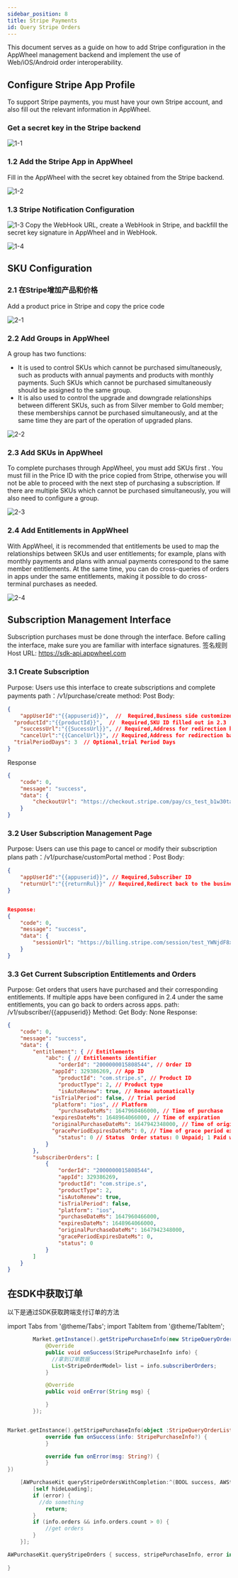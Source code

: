 ```yaml
---
sidebar_position: 8
title: Stripe Payments
id: Query Stripe Orders
---
```


This document serves as a guide on how to add Stripe configuration in the AppWheel management backend and implement the use of Web/iOS/Android order interoperability.

## Configure Stripe App Profile

To support Stripe payments, you must have your own Stripe account, and also fill out the relevant information in AppWheel.

### Get a secret key in the Stripe backend

![1-1](/img/stripePayments/apikey-en.png)

### 1.2 Add the Stripe App in AppWheel
Fill in the AppWheel with the secret key obtained from the Stripe backend.


![1-2](/img/stripePayments/1-2.png)

### 1.3  Stripe Notification Configuration

![1-3](/img/stripePayments/1-3.png)
Copy the WebHook URL, create a WebHook in Stripe, and backfill the secret key signature in AppWheel and in WebHook.


![1-4](/img/stripePayments/webhooks-en.png)

## SKU Configuration
### 2.1 在Stripe增加产品和价格
Add a product price in Stripe and copy the price code

![2-1](/img/stripePayments/pricing-en.png)

### 2.2 Add Groups in AppWheel
A group has two functions:
- It is used to control SKUs which cannot be purchased simultaneously, such as products with annual payments and products with monthly payments. Such SKUs which cannot be purchased simultaneously should be assigned to the same group.
- It is also used to control the upgrade and downgrade relationships between different SKUs, such as from Silver member to Gold member; these memberships cannot be purchased simultaneously, and at the same time they are part of the operation of upgraded plans.

![2-2](/img/stripePayments/2-2.png)

### 2.3 Add SKUs in AppWheel
To complete purchases through AppWheel, you must add SKUs first .
You must fill in the Price ID with the price copied from Stripe, otherwise you will not be able to proceed with the next step of purchasing a subscription. If there are multiple SKUs which cannot be purchased simultaneously, you will also need to configure a group.

![2-3](/img/stripePayments/2-3.png)

### 2.4 Add Entitlements in AppWheel
With AppWheel, it is recommended that entitlements be used to map the relationships between SKUs and user entitlements; for example, plans with monthly payments and plans with annual payments correspond to the same member entitlements.
At the same time, you can do cross-queries of orders in apps under the same entitlements, making it possible to do cross-terminal purchases as needed.

![2-4](/img/stripePayments/2-4.png)

## Subscription Management Interface
Subscription purchases must be done through the interface. Before calling the interface, make sure you are familiar with interface signatures.
签名规则
Host URL: https://sdk-api.appwheel.com
### 3.1 Create Subscription
Purpose: Users use this interface to create subscriptions and complete payments
path：/v1/purchase/create
method: Post
Body:

```json
{
    "appUserId":"{{appuserid}}",  //  Required,Business side customized subscriber ID
  "productId":"{{productId}}",  //  Required,SKU ID filled out in 2.3
    "successUrl":"{{SucessUrl}}", // Required,Address for redirection back to the business side after a successful purchase
    "cancelUrl":"{{CancelUrl}}", // Required,Address for redirection back to the business side after the cancellation of a purchase
  "trialPeriodDays": 3  // Optional,trial Period Days
}
```

Response
```json
{
    "code": 0,
    "message": "success",
    "data": {
        "checkoutUrl": "https://checkout.stripe.com/pay/cs_test_b1w30tabJbJnX8GMOoZVvLef1ReZ1phM6N7aRceXwezIGKa8gKFOWTakhA#fidkdWxOYHwnPyd1blpxYHZxWjA0Tlc8XXBNYGFBT1Vwa01qQFNGdmA9TmlTTnU1SkZnNWJBfFZWX0tPQjBqalc0TU9yY0xMalZAfXFSbHJqX2REPEFBNGRBbkRKMGxXc2xjcUxiaHxKPUtmNTVRRkN%2FSnBmMCcpJ2N3amhWYHdzYHcnP3F3cGApJ2lkfGpwcVF8dWAnPydocGlxbFpscWBoJyknYGtkZ2lgVWlkZmBtamlhYHd2Jz9xd3BgeCUl" //付款页面
    }
}
```


### 3.2 User Subscription Management Page
Purpose: Users can use this page to cancel or modify their subscription plans
path：/v1/purchase/customPortal
method：Post
Body:
```json
{
    "appUserId":"{{appuserid}}", // Required,Subscriber ID
    "returnUrl":"{{returnRul}}" // Required,Redirect back to the business side page
}
```


```json

Response:
{
    "code": 0,
    "message": "success",
    "data": {
        "sessionUrl": "https://billing.stripe.com/session/test_YWNjdF8xS1I5WHVIZWRESlB1bkhvLF9MTmVTZUVSaXhMVW1YZDEyU3ZZNktTT1Zyb2U1NzVy01005iaVqmkS"//管理页面
    }
}
```

### 3.3 Get Current Subscription Entitlements and Orders
Purpose: Get orders that users have purchased and their corresponding entitlements. If multiple apps have been configured in 2.4 under the same entitlements, you can go back to orders across apps.
path: /v1/subscriber/{{appuserid}}
Method: Get
Body: None
Response:

```json
{
    "code": 0,
    "message": "success",
    "data": {
        "entitlement": { // Entitlements
            "abc": { // Entitlements identifier
                "orderId": "2000000015808544", // Order ID
              "appId": 329386269, // App ID
                "productId": "com.stripe.s", // Product ID
                "productType": 2, // Product type
                "isAutoRenew": true, // Renew automatically
              "isTrialPeriod": false, // Trial period
              "platform": "ios", // Platform
                "purchaseDateMs": 1647960466000, // Time of purchase
              "expiresDateMs": 1648964066000, // Time of expiration
              "originalPurchaseDateMs": 1647942348000, // Time of original purchase
              "gracePeriodExpiresDateMs": 0, // Time of grace period expiration
                "status": 0 // Status  Order status: 0 Unpaid; 1 Paid with normal use; 2 Cancelled; 3 Expired; 4 Grace period; 5 Suspended
            }
        },
        "subscriberOrders": [
            {
                "orderId": "2000000015808544",
                "appId": 329386269,
                "productId": "com.stripe.s",
                "productType": 2,
                "isAutoRenew": true,
                "isTrialPeriod": false,
                "platform": "ios",
                "purchaseDateMs": 1647960466000,
                "expiresDateMs": 1648964066000,
                "originalPurchaseDateMs": 1647942348000,
                "gracePeriodExpiresDateMs": 0,
                "status": 0
            }
        ]
    }
}
```

## 在SDK中获取订单
以下是通过SDK获取跨端支付订单的方法

import Tabs from '@theme/Tabs';
import TabItem from '@theme/TabItem';

<Tabs>
  <TabItem value="Java" label="Java" default>

```Java
        Market.getInstance().getStripePurchaseInfo(new StripeQueryOrderListener() {
            @Override
            public void onSuccess(StripePurchaseInfo info) {
              //拿到订单数据
              List<StripeOrderModel> list = info.subscriberOrders;
            }

            @Override
            public void onError(String msg) {

            }
        });
```
  </TabItem>
  <TabItem value="Kotlin" label="Kotlin">

```Kotlin

Market.getInstance().getStripePurchaseInfo(object :StripeQueryOrderListener{
            override fun onSuccess(info: StripePurchaseInfo?) {
            }

            override fun onError(msg: String?) {
            }
})

```
  </TabItem>
  <TabItem value="Objective-C" label="Objective-C">

```Objective-C 
    [AWPurchaseKit queryStripeOrdersWithCompletion:^(BOOL success, AWStripePurchaseInfo * _Nullable info, AWError * _Nullable error) {
        [self hideLoading];
        if (error) {
          //do something
            return;
        }
        if (info.orders && info.orders.count > 0) {
            //get orders
        }
    }];
```
  </TabItem>
  <TabItem value="Swift" label="Swift">

```Swift
AWPurchaseKit.queryStripeOrders { success, stripePurchaseInfo, error in
                
}
```
  </TabItem>
</Tabs>